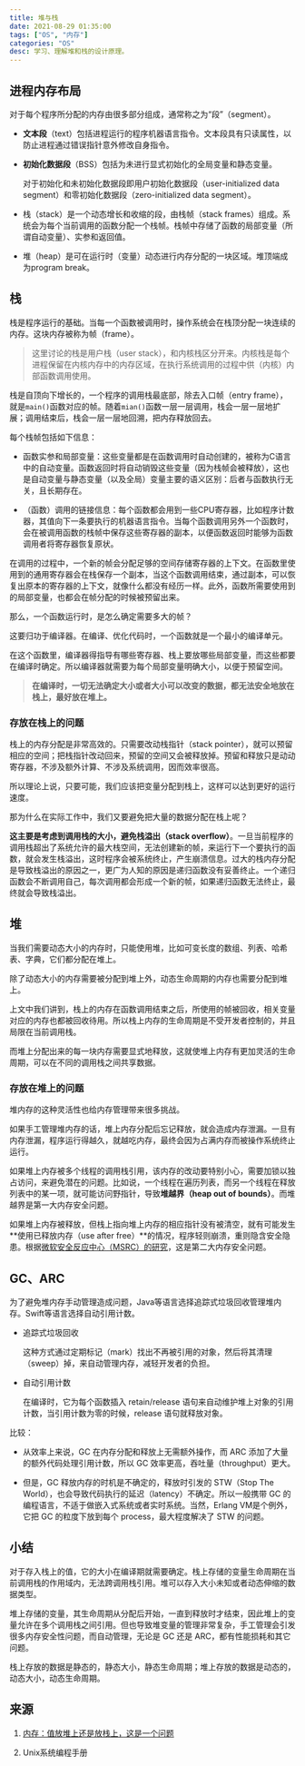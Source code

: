 ```yaml
---
title: 堆与栈
date: 2021-08-29 01:35:00
tags: ["OS", "内存"]
categories: "OS"
desc: 学习、理解堆和栈的设计原理。
---
```


## 进程内存布局

对于每个程序所分配的内存由很多部分组成，通常称之为“段”（segment）。

- **文本段**（text）包括进程运行的程序机器语言指令。文本段具有只读属性，以防止进程通过错误指针意外修改自身指令。

- **初始化数据段**（BSS）包括为未进行显式初始化的全局变量和静态变量。

  对于初始化和未初始化数据段即用户初始化数据段（user-initialized data segment）和零初始化数据段（zero-initialized data segment）。

- 栈（stack）是一个动态增长和收缩的段，由栈帧（stack frames）组成。系统会为每个当前调用的函数分配一个栈帧。栈帧中存储了函数的局部变量（所谓自动变量）、实参和返回值。

- 堆（heap）是可在运行时（变量）动态进行内存分配的一块区域。堆顶端成为program break。

<!-- more -->

## 栈

栈是程序运行的基础。当每一个函数被调用时，操作系统会在栈顶分配一块连续的内存。这块内存被称为帧（frame）。

> 这里讨论的栈是用户栈（user stack），和内核栈区分开来。内核栈是每个进程保留在内核内存中的内存区域，在执行系统调用的过程中供（内核）内部函数调用使用。

栈是自顶向下增长的，一个程序的调用栈最底部，除去入口帧（entry frame），就是`main()`函数对应的帧。随着`mian()`函数一层一层调用，栈会一层一层地扩展；调用结束后，栈会一层一层地回溯，把内存释放回去。

每个栈帧包括如下信息：

- 函数实参和局部变量：这些变量都是在函数调用时自动创建的，被称为C语言中的自动变量。函数返回时将自动销毁这些变量（因为栈帧会被释放），这也是自动变量与静态变量（以及全局）变量主要的语义区别：后者与函数执行无关，且长期存在。

- （函数）调用的链接信息：每个函数都会用到一些CPU寄存器，比如程序计数器，其值向下一条要执行的机器语言指令。当每个函数调用另外一个函数时，会在被调用函数的栈帧中保存这些寄存器的副本，以便函数返回时能够为函数调用者将寄存器恢复原状。

在调用的过程中，一个新的帧会分配足够的空间存储寄存器的上下文。在函数里使用到的通用寄存器会在栈保存一个副本，当这个函数调用结束，通过副本，可以恢复出原本的寄存器的上下文，就像什么都没有经历一样。此外，函数所需要使用到的局部变量，也都会在帧分配的时候被预留出来。

那么，一个函数运行时，是怎么确定需要多大的帧？

这要归功于编译器。在编译、优化代码时，一个函数就是一个最小的编译单元。

在这个函数里，编译器得指导有哪些寄存器、栈上要放哪些局部变量，而这些都要在编译时确定。所以编译器就需要为每个局部变量明确大小，以便于预留空间。

> **在编译时，一切无法确定大小或者大小可以改变的数据，都无法安全地放在栈上，最好放在堆上。**

### 存放在栈上的问题

栈上的内存分配是非常高效的。只需要改动栈指针（stack pointer），就可以预留相应的空间；把栈指针改动回来，预留的空间又会被释放掉。预留和释放只是动动寄存器，不涉及额外计算、不涉及系统调用，因而效率很高。

所以理论上说，只要可能，我们应该把变量分配到栈上，这样可以达到更好的运行速度。

那为什么在实际工作中，我们又要避免把大量的数据分配在栈上呢？

**这主要是考虑到调用栈的大小，避免栈溢出（stack overflow）**。一旦当前程序的调用栈超出了系统允许的最大栈空间，无法创建新的帧，来运行下一个要执行的函数，就会发生栈溢出，这时程序会被系统终止，产生崩溃信息。过大的栈内存分配是导致栈溢出的原因之一，更广为人知的原因是递归函数没有妥善终止。一个递归函数会不断调用自己，每次调用都会形成一个新的帧，如果递归函数无法终止，最终就会导致栈溢出。

## 堆

当我们需要动态大小的内存时，只能使用堆，比如可变长度的数组、列表、哈希表、字典，它们都分配在堆上。

除了动态大小的内存需要被分配到堆上外，动态生命周期的内存也需要分配到堆上。

上文中我们讲到，栈上的内存在函数调用结束之后，所使用的帧被回收，相关变量对应的内存也都被回收待用。所以栈上内存的生命周期是不受开发者控制的，并且局限在当前调用栈。

而堆上分配出来的每一块内存需要显式地释放，这就使堆上内存有更加灵活的生命周期，可以在不同的调用栈之间共享数据。

### 存放在堆上的问题

堆内存的这种灵活性也给内存管理带来很多挑战。

如果手工管理堆内存的话，堆上内存分配后忘记释放，就会造成内存泄漏。一旦有内存泄漏，程序运行得越久，就越吃内存，最终会因为占满内存而被操作系统终止运行。

如果堆上内存被多个线程的调用栈引用，该内存的改动要特别小心，需要加锁以独占访问，来避免潜在的问题。比如说，一个线程在遍历列表，而另一个线程在释放列表中的某一项，就可能访问野指针，导致**堆越界（heap out of bounds）**。而堆越界是第一大内存安全问题。

如果堆上内存被释放，但栈上指向堆上内存的相应指针没有被清空，就有可能发生**使用已释放内存（use after free）**的情况，程序轻则崩溃，重则隐含安全隐患。根据[微软安全反应中心（MSRC）的研究](https://github.com/Microsoft/MSRC-Security-Research/blob/master/presentations/2019_02_BlueHatIL/2019_01%20-%20BlueHatIL%20-%20Trends%2C%20challenge%2C%20and%20shifts%20in%20software%20vulnerability%20mitigation.pdf)，这是第二大内存安全问题。

## GC、ARC

为了避免堆内存手动管理造成问题，Java等语言选择追踪式垃圾回收管理堆内存。Swift等语言选择自动引用计数。

- 追踪式垃圾回收
  
  这种方式通过定期标记（mark）找出不再被引用的对象，然后将其清理（sweep）掉，来自动管理内存，减轻开发者的负担。

- 自动引用计数

  在编译时，它为每个函数插入 retain/release 语句来自动维护堆上对象的引用计数，当引用计数为零的时候，release 语句就释放对象。

比较：

- 从效率上来说，GC 在内存分配和释放上无需额外操作，而 ARC 添加了大量的额外代码处理引用计数，所以 GC 效率更高，吞吐量（throughput）更大。

- 但是，GC 释放内存的时机是不确定的，释放时引发的 STW（Stop The World），也会导致代码执行的延迟（latency）不确定。所以一般携带 GC 的编程语言，不适于做嵌入式系统或者实时系统。当然，Erlang VM是个例外， 它把 GC 的粒度下放到每个 process，最大程度解决了 STW 的问题。

## 小结

对于存入栈上的值，它的大小在编译期就需要确定。栈上存储的变量生命周期在当前调用栈的作用域内，无法跨调用栈引用。堆可以存入大小未知或者动态伸缩的数据类型。

堆上存储的变量，其生命周期从分配后开始，一直到释放时才结束，因此堆上的变量允许在多个调用栈之间引用。但也导致堆变量的管理非常复杂，手工管理会引发很多内存安全性问题，而自动管理，无论是 GC 还是 ARC，都有性能损耗和其它问题。

栈上存放的数据是静态的，静态大小，静态生命周期；堆上存放的数据是动态的，动态大小，动态生命周期。

## 来源

1. [内存：值放堆上还是放栈上，这是一个问题](https://time.geekbang.org/column/article/408409)

2. Unix系统编程手册
